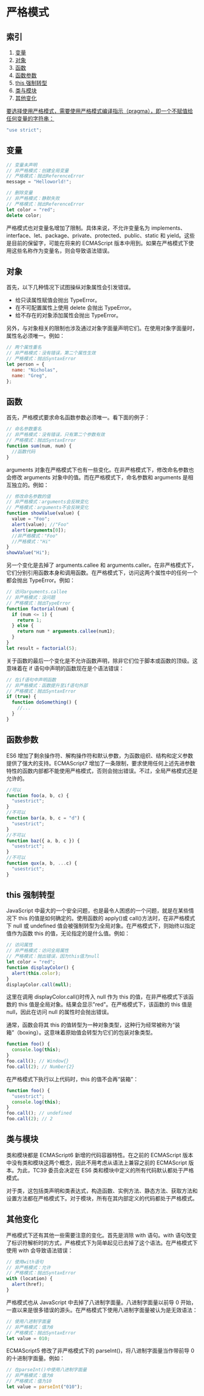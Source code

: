 # 严格模式

## 索引

1. <a href="variable"> 变量
2. <a href="object"> 对象
3. <a href="function"> 函数
4. <a href="arguments"> 函数参数
5. <a href="this"> this 强制转型
6. <a href="class-module"> 类与模块
7. <a href="other"> 其他变化

要选择使用严格模式，需要使用严格模式编译指示（pragma），即一个不赋值给任何变量的字符串：

```javascript
"use strict";
```

## <a name="variable"> 变量

```javascript
// 变量未声明
// 非严格模式：创建全局变量
// 严格模式：抛出ReferenceError
message = "Helloworld!";
```

```javascript
// 删除变量
// 非严格模式：静默失败
// 严格模式：抛出ReferenceError
let color = "red";
delete color;
```

严格模式也对变量名增加了限制。具体来说，不允许变量名为 implements、interface、let、package、private、protected、public、static 和 yield。这些是目前的保留字，可能在将来的 ECMAScript 版本中用到。如果在严格模式下使用这些名称作为变量名，则会导致语法错误。

## <a name="object"> 对象

首先，以下几种情况下试图操纵对象属性会引发错误。

- 给只读属性赋值会抛出 TypeError。
- 在不可配置属性上使用 delete 会抛出 TypeError。
- 给不存在的对象添加属性会抛出 TypeError。

另外，与对象相关的限制也涉及通过对象字面量声明它们。在使用对象字面量时，属性名必须唯一。例如：

```javascript
// 两个属性重名
// 非严格模式：没有错误，第二个属性生效
// 严格模式：抛出SyntaxError
let person = {
  name: "Nicholas",
  name: "Greg",
};
```

## <a name="function"> 函数

首先，严格模式要求命名函数参数必须唯一。看下面的例子：

```javascript
// 命名参数重名
// 非严格模式：没有错误，只有第二个参数有效
// 严格模式：抛出SyntaxError
function sum(num, num) {
  //函数代码
}
```

arguments 对象在严格模式下也有一些变化。在非严格模式下，修改命名参数也会修改 arguments 对象中的值。而在严格模式下，命名参数和 arguments 是相互独立的。例如：

```javascript
// 修改命名参数的值
// 非严格模式：arguments会反映变化
// 严格模式：arguments不会反映变化
function showValue(value) {
  value = "Foo";
  alert(value); //"Foo"
  alert(arguments[0]);
  //非严格模式："Foo"
  //严格模式："Hi"
}
showValue("Hi");
```

另一个变化是去掉了 arguments.callee 和 arguments.caller。在非严格模式下，它们分别引用函数本身和调用函数。在严格模式下，访问这两个属性中的任何一个都会抛出 TypeError。例如：

```javascript
// 访问arguments.callee
// 非严格模式：没问题
// 严格模式：抛出TypeError
function factorial(num) {
  if (num <= 1) {
    return 1;
  } else {
    return num * arguments.callee(num1);
  }
}
let result = factorial(5);
```

关于函数的最后一个变化是不允许函数声明，除非它们位于脚本或函数的顶级。这意味着在 if 语句中声明的函数现在是个语法错误：

```javascript
// 在if语句中声明函数
// 非严格模式：函数提升至if语句外部
// 严格模式：抛出SyntaxError
if (true) {
  function doSomething() {
    //...
  }
}
```

## <a name="arguments"> 函数参数

ES6 增加了剩余操作符、解构操作符和默认参数，为函数组织、结构和定义参数提供了强大的支持。ECMAScript7 增加了一条限制，要求使用任何上述先进参数特性的函数内部都不能使用严格模式，否则会抛出错误。不过，全局严格模式还是允许的。

```javascript
//可以
function foo(a, b, c) {
  "usestrict";
}
//不可以
function bar(a, b, c = "d") {
  "usestrict";
}
//不可以
function baz({ a, b, c }) {
  "usestrict";
}
//不可以
function qux(a, b, ...c) {
  "usestrict";
}
```

## <a name="this"> this 强制转型

JavaScript 中最大的一个安全问题，也是最令人困惑的一个问题，就是在某些情况下 this 的值是如何确定的。使用函数的 apply()或 call()方法时，在非严格模式下 null 或 undefined 值会被强制转型为全局对象。在严格模式下，则始终以指定值作为函数 this 的值，无论指定的是什么值。例如：

```javascript
// 访问属性
// 非严格模式：访问全局属性
// 严格模式：抛出错误，因为this值为null
let color = "red";
function displayColor() {
  alert(this.color);
}
displayColor.call(null);
```

这里在调用 displayColor.call()时传入 null 作为 this 的值，在非严格模式下该函数的 this 值是全局对象。结果会显示"red"。在严格模式下，该函数的 this 值是 null，因此在访问 null 的属性时会抛出错误。

通常，函数会将其 this 的值转型为一种对象类型，这种行为经常被称为“装箱”（boxing）。这意味着原始值会转型为它们的包装对象类型。

```javascript
function foo() {
  console.log(this);
}
foo.call(); // Window{}
foo.call(2); // Number{2}
```

在严格模式下执行以上代码时，this 的值不会再“装箱”：

```javascript
function foo() {
  "usestrict";
  console.log(this);
}
foo.call(); // undefined
foo.call(2); // 2
```

## <a name="class-module"> 类与模块

类和模块都是 ECMAScript6 新增的代码容器特性。在之前的 ECMAScript 版本中没有类和模块这两个概念，因此不用考虑从语法上兼容之前的 ECMAScript 版本。为此，TC39 委员会决定在 ES6 类和模块中定义的所有代码默认都处于严格模式。

对于类，这包括类声明和类表达式，构造函数、实例方法、静态方法、获取方法和设置方法都在严格模式下。对于模块，所有在其内部定义的代码都处于严格模式。

## <a name="other"> 其他变化

严格模式下还有其他一些需要注意的变化。首先是消除 with 语句。with 语句改变了标识符解析时的方式，严格模式下为简单起见已去掉了这个语法。在严格模式下使用 with 会导致语法错误：

```javascript
// 使用with语句
// 非严格模式：允许
// 严格模式：抛出SyntaxError
with (location) {
  alert(href);
}
```

严格模式也从 JavaScript 中去掉了八进制字面量。八进制字面量以前导 0 开始，一直以来是很多错误的源头。在严格模式下使用八进制字面量被认为是无效语法：

```javascript
// 使用八进制字面量
// 非严格模式：值为8
// 严格模式：抛出SyntaxError
let value = 010;
```

ECMAScript5 修改了非严格模式下的 parseInt()，将八进制字面量当作带前导 0 的十进制字面量。例如：

```javascript
// 在parseInt()中使用八进制字面量
// 非严格模式：值为8
// 严格模式：值为10
let value = parseInt("010");
```
